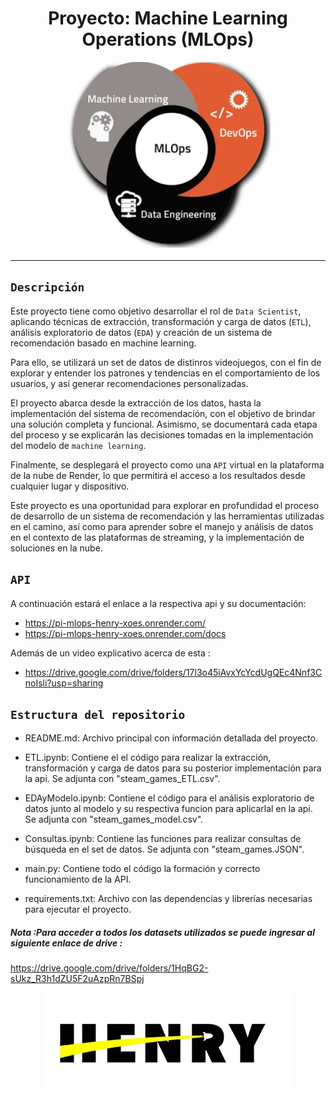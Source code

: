 


# <h1 align=center> **Proyecto: Machine Learning Operations (MLOps)** </h1>
                                            

<p align="center">
<img src="imgs/mlops.png"  height=300>
</p>

--- 
## `Descripción`

Este proyecto tiene como objetivo desarrollar el rol de `Data Scientist`, aplicando técnicas de extracción, transformación y carga de datos (`ETL`), análisis exploratorio de datos (`EDA`) y creación de un sistema de recomendación basado en machine learning.

Para ello, se utilizará un set de datos de distinros videojuegos, con el fin de explorar y entender los patrones y tendencias en el comportamiento de los usuarios, y así generar recomendaciones personalizadas.

El proyecto abarca desde la extracción de los datos, hasta la implementación del sistema de recomendación, con el objetivo de brindar una solución completa y funcional. Asimismo, se documentará cada etapa del proceso y se explicarán las decisiones tomadas en la implementación del modelo de `machine learning`.

Finalmente, se desplegará el proyecto como una `API` virtual en la plataforma de la nube de Render, lo que permitirá el acceso a los resultados desde cualquier lugar y dispositivo.

Este proyecto es una oportunidad para explorar en profundidad el proceso de desarrollo de un sistema de recomendación y las herramientas utilizadas en el camino, así como para aprender sobre el manejo y análisis de datos en el contexto de las plataformas de streaming, y la implementación de soluciones en la nube.

## `API`

A continuación estará el enlace a la respectiva api y su documentación: 
+ https://pi-mlops-henry-xoes.onrender.com/
+ https://pi-mlops-henry-xoes.onrender.com/docs

Además de un video explicativo acerca de esta : 

+ https://drive.google.com/drive/folders/17l3o45iAvxYcYcdUgQEc4Nnf3CnoIsli?usp=sharing

## `Estructura del repositorio`

+ README.md: Archivo principal con información detallada del proyecto.

+ ETL.ipynb: Contiene el el código para realizar la extracción, transformación y carga de datos para su posterior implementación para la api. Se adjunta con    "steam_games_ETL.csv".

+ EDAyModelo.ipynb: Contiene el código para el análisis exploratorio de datos junto al modelo y su respectiva funcion para aplicarlal en la api. Se adjunta con "steam_games_model.csv".

+ Consultas.ipynb: Contiene las funciones para realizar consultas de búsqueda en el set de datos. Se adjunta con "steam_games.JSON".

+ main.py: Contiene todo el código la formación y correcto funcionamiento de la API.

+ requirements.txt: Archivo con las dependencias y librerías necesarias para ejecutar el proyecto.




##### Nota :Para acceder a todos los datasets utilizados se puede ingresar al siguiente enlace de drive : 

https://drive.google.com/drive/folders/1HqBG2-sUkz_R3h1dZU5F2uAzpRn7BSpj



<p align="center">
<img src="imgs/lgo.webp"  alt="MLOps">
</p>
